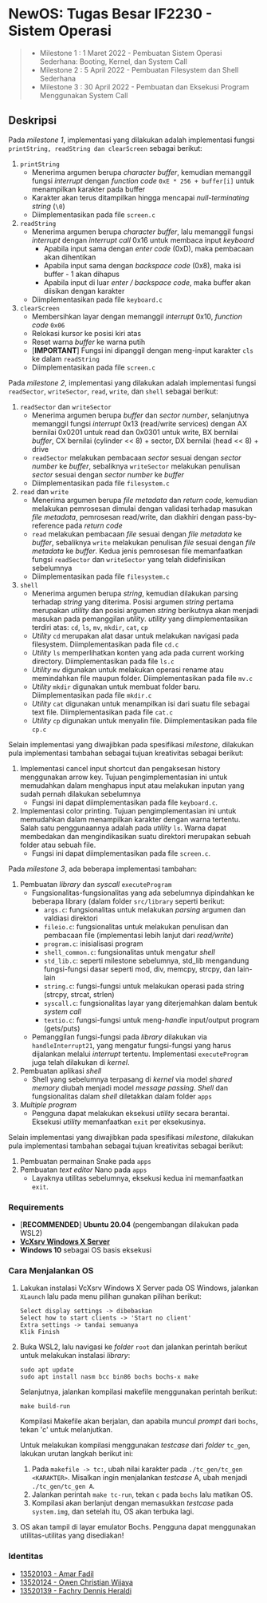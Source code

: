 # NewOS: Tugas Besar IF2230 - Sistem Operasi 

> - Milestone 1 : 1 Maret 2022 - Pembuatan Sistem Operasi Sederhana: Booting, Kernel, dan System Call
> - Milestone 2 : 5 April 2022 - Pembuatan Filesystem dan Shell Sederhana
> - Milestone 3 : 30 April 2022 - Pembuatan dan Eksekusi Program Menggunakan System Call

## Deskripsi

Pada _milestone 1_, implementasi yang dilakukan adalah implementasi fungsi `printString, readString dan clearScreen` sebagai berikut:

1. `printString`
   - Menerima argumen berupa _character buffer_, kemudian memanggil fungsi _interrupt_ dengan _function code_ `0xE * 256 + buffer[i]` untuk menampilkan karakter pada buffer
   - Karakter akan terus ditampilkan hingga mencapai _null-terminating string_ (`\0`)
   - Diimplementasikan pada file `screen.c`
2. `readString`
   - Menerima argumen berupa _character buffer_, lalu memanggil fungsi _interrupt_ dengan _interrupt call_ 0x16 untuk membaca input _keyboard_
     - Apabila input sama dengan _enter code_ (0xD), maka pembacaan akan dihentikan
     - Apabila input sama dengan _backspace code_ (0x8), maka isi buffer - 1 akan dihapus
     - Apabila input di luar _enter / backspace code_, maka buffer akan diisikan dengan karakter
   - Diimplementasikan pada file `keyboard.c`
3. `clearScreen`
   - Membersihkan layar dengan memanggil _interrupt_ 0x10, _function code_ `0x06`
   - Relokasi kursor ke posisi kiri atas
   - Reset warna _buffer_ ke warna putih
   - [**IMPORTANT**] Fungsi ini dipanggil dengan meng-input karakter `cls` ke dalam `readString`
   - Diimplementasikan pada file `screen.c`

Pada _milestone 2_, implementasi yang dilakukan adalah implementasi fungsi `readSector`, `writeSector`, `read`, `write`, dan `shell` sebagai berikut:

1. `readSector` dan `writeSector`
   - Menerima argumen berupa _buffer_ dan _sector number_, selanjutnya memanggil fungsi _interrupt_ 0x13 (read/write services) dengan AX bernilai 0x0201 untuk read dan 0x0301 untuk write, BX bernilai _buffer_, CX bernilai (cylinder << 8) + sector, DX bernilai (head << 8) + drive
   - `readSector` melakukan pembacaan _sector_ sesuai dengan _sector number_ ke _buffer_, sebaliknya `writeSector` melakukan penulisan _sector_ sesuai dengan _sector number_ ke _buffer_
   - Diimplementasikan pada file `filesystem.c`
2. `read` dan `write`
   - Menerima argumen berupa _file metadata_ dan _return code_, kemudian melakukan pemrosesan dimulai dengan validasi terhadap masukan _file metadata_, pemrosesan read/write, dan diakhiri dengan pass-by-reference pada _return code_
   - `read` melakukan pembacaan _file_ sesuai dengan _file metadata_ ke _buffer_, sebaliknya `write` melakukan penulisan _file_ sesuai dengan _file metadata_ ke _buffer_. Kedua jenis pemrosesan file memanfaatkan fungsi `readSector` dan `writeSector` yang telah didefinisikan sebelumnya
   - Diimplementasikan pada file `filesystem.c`
3. `shell`
   - Menerima argumen berupa _string_, kemudian dilakukan parsing terhadap _string_ yang diterima. Posisi argumen _string_ pertama merupakan _utility_ dan posisi argumen _string_ berikutnya akan menjadi masukan pada pemanggilan _utility_. _utility_ yang diimplementasikan terdiri atas: `cd`, `ls`, `mv`, `mkdir`, `cat`, `cp`
   - _Utility_ `cd` merupakan alat dasar untuk melakukan navigasi pada filesystem. Diimplementasikan pada file `cd.c`
   - _Utility_ `ls` memperlihatkan konten yang ada pada current working directory. Diimplementasikan pada file `ls.c`
   - _Utility_ `mv` digunakan untuk melakukan operasi rename atau memindahkan file maupun folder. Diimplementasikan pada file `mv.c`
   - _Utility_ `mkdir` digunakan untuk membuat folder baru. Diimplementasikan pada file `mkdir.c`
   - _Utility_ `cat` digunakan untuk menampilkan isi dari suatu file sebagai text file. Diimplementasikan pada file `cat.c`
   - _Utility_ `cp` digunakan untuk menyalin file. Diimplementasikan pada file `cp.c`

Selain implementasi yang diwajibkan pada spesifikasi _milestone_, dilakukan pula implementasi tambahan sebagai tujuan kreativitas sebagai berikut:

1. Implementasi cancel input shortcut dan pengaksesan history menggunakan arrow key. Tujuan pengimplementasian ini untuk memudahkan dalam menghapus input atau melakukan inputan yang sudah pernah dilakukan sebelumnya
   - Fungsi ini dapat diimplementasikan pada file `keyboard.c`.
2. Implementasi color printing. Tujuan pengimplementasian ini untuk memudahkan dalam menampilkan karakter dengan warna tertentu. Salah satu penggunaannya adalah pada _utility_ `ls`. Warna dapat membedakan dan mengindikasikan suatu direktori merupakan sebuah folder atau sebuah file.
   - Fungsi ini dapat diimplementasikan pada file `screen.c`.

Pada _milestone 3_, ada beberapa implementasi tambahan:
1. Pembuatan _library_ dan _syscall_ `executeProgram`
   - Fungsionalitas-fungsionalitas yang ada sebelumnya dipindahkan ke beberapa library (dalam folder `src/library` seperti berikut:
      -  `args.c`: fungsionalitas untuk melakukan _parsing_ argumen dan valdiasi direktori
      -  `fileio.c`: fungsionalitas untuk melakukan penulisan dan pembacaan file (implementasi lebih lanjut dari _read/write_)
      -  `program.c`: inisialisasi program
      -  `shell_common.c`: fungsionalitas untuk mengatur _shell_
      -  `std_lib.c`: seperti milestone sebelumnya, std_lib mengandung fungsi-fungsi dasar seperti mod, div, memcpy, strcpy, dan lain-lain
      -  `string.c`: fungsi-fungsi untuk melakukan operasi pada string (strcpy, strcat, strlen)
      -  `syscall.c`: fungsionalitas layar yang diterjemahkan dalam bentuk _system call_
      -  `textio.c`: fungsi-fungsi untuk meng-_handle_ input/output program (gets/puts)
   -  Pemanggilan fungsi-fungsi pada _library_ dilakukan via `handleInterrupt21`, yang mengatur fungsi-fungsi yang harus dijalankan melalui _interrupt_ tertentu. Implementasi `executeProgram` juga telah dilakukan di _kernel_.
2. Pembuatan aplikasi _shell_
   -  Shell yang sebelumnya terpasang di _kernel_ via model _shared memory_ diubah menjadi model _message passing_. _Shell_ dan fungsionalitas dalam _shell_ diletakkan dalam folder `apps`
3. _Multiple program_
   - Pengguna dapat melakukan eksekusi _utility_ secara berantai. Eksekusi _utility_ memanfaatkan `exit` per eksekusinya.

Selain implementasi yang diwajibkan pada spesifikasi _milestone_, dilakukan pula implementasi tambahan sebagai tujuan kreativitas sebagai berikut:

1. Pembuatan permainan Snake pada `apps`
2. Pembuatan _text editor_ Nano pada `apps`
   - Layaknya utilitas sebelumnya, eksekusi kedua ini memanfaatkan `exit`.

### Requirements

- [**RECOMMENDED**] **Ubuntu 20.04** (pengembangan dilakukan pada WSL2)
- <a href = "https://sourceforge.net/projects/vcxsrv/">**VcXsrv Windows X Server**</a>
- **Windows 10** sebagai OS basis eksekusi

### Cara Menjalankan OS

1. Lakukan instalasi VcXsrv Windows X Server pada OS Windows, jalankan `XLaunch` lalu pada menu pilihan gunakan pilihan berikut:
   ```
   Select display settings -> dibebaskan
   Select how to start clients -> 'Start no client'
   Extra settings -> tandai semuanya
   Klik Finish
   ```
2. Buka WSL2, lalu navigasi ke _folder_ `root` dan jalankan perintah berikut untuk melakukan instalasi _library_:

   ```
   sudo apt update
   sudo apt install nasm bcc bin86 bochs bochs-x make
   ```

   Selanjutnya, jalankan kompilasi makefile menggunakan perintah berikut:

   ```
   make build-run
   ```

   Kompilasi Makefile akan berjalan, dan apabila muncul _prompt_ dari `bochs`, tekan 'c' untuk melanjutkan.
   
   Untuk melakukan kompilasi menggunakan _testcase_ dari _folder_ `tc_gen`, lakukan urutan langkah berikut ini:
   1. Pada `makefile -> tc:`, ubah nilai karakter pada `./tc_gen/tc_gen <KARAKTER>`. Misalkan ingin menjalankan _testcase_ A, ubah menjadi `./tc_gen/tc_gen A`.
   2. Jalankan perintah `make tc-run`, tekan `c` pada `bochs` lalu matikan OS.
   3. Kompilasi akan berlanjut dengan memasukkan _testcase_ pada `system.img`, dan setelah itu, OS akan terbuka lagi.

3. OS akan tampil di layar emulator Bochs. Pengguna dapat menggunakan utilitas-utilitas yang disediakan!

### Identitas

- <a href = "https://github.com/marfgold1">13520103 - Amar Fadil</a>
- <a href = "https://github.com/clumsyyyy">13520124 - Owen Christian Wijaya</a>
- <a href = "https://github.com/dennisheraldi">13520139 - Fachry Dennis Heraldi</a>
